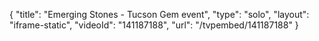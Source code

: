 {
    "title": "Emerging Stones - Tucson Gem event",
    "type": "solo",
    "layout": "iframe-static",
    "videoId": "141187188",
    "url": "\/tvpembed\/141187188"
}